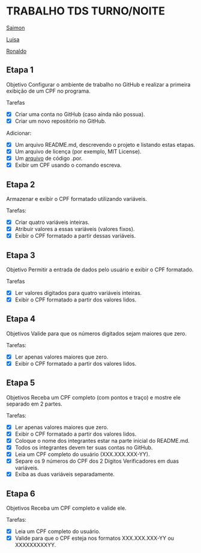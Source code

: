 # TRABALHO TDS TURNO/NOITE 

[Saimon](https://github.com/SaimonCostaCamilo)

[Luisa](https://github.com/luisabieniek)

[Ronaldo](https://github.com/ronaldodeschain)


## Etapa 1
Objetivo
Configurar o ambiente de trabalho no GitHub e realizar a primeira exibição de um CPF no programa.

Tarefas
- [X] Criar uma conta no GitHub (caso ainda não possua).
- [X] Criar um novo repositório no GitHub.
      
 Adicionar: 
- [X] Um arquivo README.md, descrevendo o projeto e listando estas etapas.
- [X] Um arquivo de licença (por exemplo, MIT License).
- [X] Um [arquivo](https://github.com/SaimonCostaCamilo/Projeto-Verificador-de-CPF/blob/main/cpf.por) de código .por.     
- [X] Exibir um CPF usando o comando escreva. 
## Etapa 2
Armazenar e exibir o CPF formatado utilizando variáveis.

Tarefas:
- [X] Criar quatro variáveis inteiras.
- [X] Atribuir valores a essas variáveis (valores fixos).
- [X] Exibir o CPF formatado a partir dessas variáveis.
## Etapa 3
Objetivo
Permitir a entrada de dados pelo usuário e exibir o CPF formatado.

Tarefas
- [X] Ler valores digitados para quatro variáveis inteiras.
- [X] Exibir o CPF formatado a partir dos valores lidos.
## Etapa 4
Objetivos
Valide para que os números digitados sejam maiores que zero.

Tarefas:
- [X] Ler apenas valores maiores que zero.
- [X] Exibir o CPF formatado a partir dos valores lidos.
## Etapa 5
Objetivos
Receba um CPF completo (com pontos e traço) e mostre ele separado em 2 partes.

Tarefas: 
- [X] Ler apenas valores maiores que zero.
- [X] Exibir o CPF formatado a partir dos valores lidos.
- [X] Coloque o nome dos integrantes estar na parte inicial do README.md.
- [X] Todos os integrantes devem ter suas contas no GitHub.
- [X] Leia um CPF completo do usuário (XXX.XXX.XXX-YY).
- [X] Separe os 9 números do CPF dos 2 Dígitos Verificadores em duas variáveis.
- [X] Exiba as duas variáveis separadamente.
## Etapa 6
Objetivos
Receba um CPF completo e valide ele.

Tarefas:
- [X] Leia um CPF completo do usuário.
- [X] Valide para que o CPF esteja nos formatos XXX.XXX.XXX-YY ou XXXXXXXXXYY.
